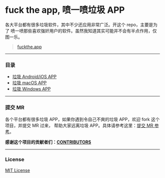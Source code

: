 # fuck the app, 喷一喷垃圾 APP

各大平台都有很多垃圾软件，其中不少还应用非常广泛。开这个 repo，主要是为了
喷一喷那些喜欢强奸用户的软件。虽然我知道其实可能并不会有半点作用，仅图一乐。

> [fuckthe.app](https://fuckthe.app)

---

### 目录
  - [垃圾 Android/iOS APP](https://fuckthe.app/mobile/)
  - [垃圾 macOS APP](https://fuckthe.app/macOS/)
  - [垃圾 Windows APP](https://fuckthe.app/windows/)

---

### 提交 MR

各个平台都有很多垃圾 APP，如果你遇到令自己不爽的垃圾 APP，欢迎 fork 这个项目，并提交 MR 过来，
帮助大家远离垃圾 APP。具体请参考这里：[提交 MR 参考](CONTRIBUTING.md)。

**感谢这个项目的贡献者们：[CONTRIBUTORS](CONTRIBUTING.md)**

---

### License

[MIT License](https://github.com/xlzd/fuck-the-app/blob/master/LICENSE)
